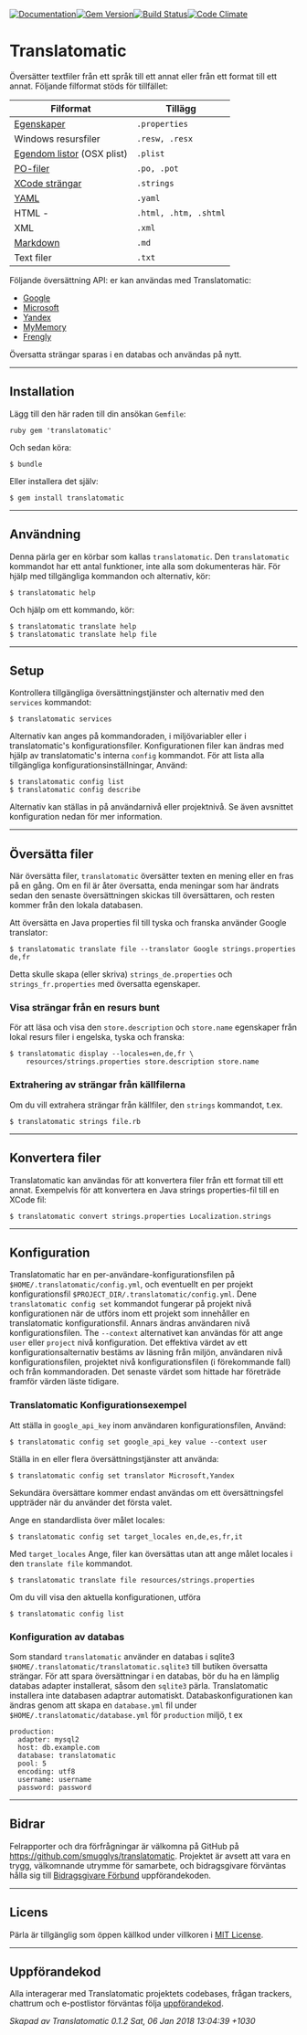 [![Documentation](http://img.shields.io/badge/yard-docs-blue.svg)](http://www.rubydoc.info/gems/translatomatic)[![Gem Version](https://badge.fury.io/rb/translatomatic.svg)](https://badge.fury.io/rb/translatomatic)[![Build Status](https://travis-ci.org/smugglys/translatomatic.svg?branch=master)](https://travis-ci.org/smugglys/translatomatic)[![Code Climate](https://codeclimate.com/github/smugglys/translatomatic.svg)](https://codeclimate.com/github/smugglys/translatomatic)

# Translatomatic

Översätter textfiler från ett språk till ett annat eller från ett format till ett annat. Följande filformat stöds för tillfället:

| Filformat | Tillägg |
| --- | --- |
| [Egenskaper](https://en.wikipedia.org/wiki/.properties) | `.properties` |
| Windows resursfiler | `.resw, .resx` |
| [Egendom listor](https://en.wikipedia.org/wiki/Property_list) (OSX plist) | `.plist` |
| [PO-filer](https://www.gnu.org/software/gettext/manual/html_node/PO-Files.html) | `.po, .pot` |
| [XCode strängar](https://developer.apple.com/library/content/documentation/Cocoa/Conceptual/LoadingResources/Strings/Strings.html) | `.strings` |
| [YAML](http://yaml.org/) | `.yaml` |
| HTML - | `.html, .htm, .shtml` |
| XML | `.xml` |
| [Markdown](https://en.wikipedia.org/wiki/Markdown) | `.md` |
| Text filer | `.txt` |

Följande översättning API: er kan användas med Translatomatic:

- [Google](https://cloud.google.com/translate/)
- [Microsoft](https://www.microsoft.com/en-us/translator/translatorapi.aspx)
- [Yandex](https://tech.yandex.com/translate/)
- [MyMemory](https://mymemory.translated.net/doc/)
- [Frengly](http://www.frengly.com/api)

Översatta strängar sparas i en databas och användas på nytt.

* * *

## Installation

Lägg till den här raden till din ansökan `Gemfile`:

`ruby
gem 'translatomatic'
`

Och sedan köra:

    $ bundle

Eller installera det själv:

    $ gem install translatomatic

* * *

## Användning

Denna pärla ger en körbar som kallas `translatomatic`. Den `translatomatic` kommandot har ett antal funktioner, inte alla som dokumenteras här. För hjälp med tillgängliga kommandon och alternativ, kör:

    $ translatomatic help

Och hjälp om ett kommando, kör:

    $ translatomatic translate help
    $ translatomatic translate help file

* * *

## Setup

Kontrollera tillgängliga översättningstjänster och alternativ med den `services` kommandot:

    $ translatomatic services

Alternativ kan anges på kommandoraden, i miljövariabler eller i translatomatic's konfigurationsfiler. Konfigurationen filer kan ändras med hjälp av translatomatic's interna `config` kommandot. För att lista alla tillgängliga konfigurationsinställningar, Använd:

    $ translatomatic config list
    $ translatomatic config describe

Alternativ kan ställas in på användarnivå eller projektnivå. Se även avsnittet konfiguration nedan för mer information.

* * *

## Översätta filer

När översätta filer, `translatomatic` översätter texten en mening eller en fras på en gång. Om en fil är åter översatta, enda meningar som har ändrats sedan den senaste översättningen skickas till översättaren, och resten kommer från den lokala databasen.

Att översätta en Java properties fil till tyska och franska använder Google translator:

    $ translatomatic translate file --translator Google strings.properties de,fr

Detta skulle skapa (eller skriva) `strings_de.properties` och `strings_fr.properties` med översatta egenskaper.

### Visa strängar från en resurs bunt

För att läsa och visa den `store.description` och `store.name` egenskaper från lokal resurs filer i engelska, tyska och franska:

    $ translatomatic display --locales=en,de,fr \
        resources/strings.properties store.description store.name

### Extrahering av strängar från källfilerna

Om du vill extrahera strängar från källfiler, den `strings` kommandot, t.ex.

    $ translatomatic strings file.rb

* * *

## Konvertera filer

Translatomatic kan användas för att konvertera filer från ett format till ett annat. Exempelvis för att konvertera en Java strings properties-fil till en XCode fil:

    $ translatomatic convert strings.properties Localization.strings

* * *

## Konfiguration

Translatomatic har en per-användare-konfigurationsfilen på `$HOME/.translatomatic/config.yml`, och eventuellt en per projekt konfigurationsfil `$PROJECT_DIR/.translatomatic/config.yml`. Dene `translatomatic config set` kommandot fungerar på projekt nivå konfigurationen när de utförs inom ett projekt som innehåller en translatomatic konfigurationsfil. Annars ändras användaren nivå konfigurationsfilen. The `--context` alternativet kan användas för att ange `user` eller `project` nivå konfiguration. Det effektiva värdet av ett konfigurationsalternativ bestäms av läsning från miljön, användaren nivå konfigurationsfilen, projektet nivå konfigurationsfilen (i förekommande fall) och från kommandoraden. Det senaste värdet som hittade har företräde framför värden läste tidigare.

### Translatomatic Konfigurationsexempel

Att ställa in `google_api_key` inom användaren konfigurationsfilen, Använd:

    $ translatomatic config set google_api_key value --context user

Ställa in en eller flera översättningstjänster att använda:

    $ translatomatic config set translator Microsoft,Yandex

Sekundära översättare kommer endast användas om ett översättningsfel uppträder när du använder det första valet.

Ange en standardlista över målet locales:

    $ translatomatic config set target_locales en,de,es,fr,it

Med `target_locales` Ange, filer kan översättas utan att ange målet locales i den `translate file` kommandot.

    $ translatomatic translate file resources/strings.properties

Om du vill visa den aktuella konfigurationen, utföra

    $ translatomatic config list

### Konfiguration av databas

Som standard `translatomatic` använder en databas i sqlite3 `$HOME/.translatomatic/translatomatic.sqlite3` till butiken översatta strängar. För att spara översättningar i en databas, bör du ha en lämplig databas adapter installerat, såsom den `sqlite3` pärla. Translatomatic installera inte databasen adaptrar automatiskt. Databaskonfigurationen kan ändras genom att skapa en `database.yml` fil under `$HOME/.translatomatic/database.yml` för `production` miljö, t ex

    production:
      adapter: mysql2
      host: db.example.com
      database: translatomatic
      pool: 5
      encoding: utf8
      username: username
      password: password

* * *

## Bidrar

Felrapporter och dra förfrågningar är välkomna på GitHub på https://github.com/smugglys/translatomatic. Projektet är avsett att vara en trygg, välkomnande utrymme för samarbete, och bidragsgivare förväntas hålla sig till [Bidragsgivare Förbund](http://contributor-covenant.org) uppförandekoden.

* * *

## Licens

Pärla är tillgänglig som öppen källkod under villkoren i [MIT License](https://opensource.org/licenses/MIT).

* * *

## Uppförandekod

Alla interagerar med Translatomatic projektets codebases, frågan trackers, chattrum och e-postlistor förväntas följa [uppförandekod](https://github.com/smugglys/translatomatic/blob/master/CODE_OF_CONDUCT.md).

_Skapad av Translatomatic 0.1.2 Sat, 06 Jan 2018 13:04:39 +1030_
